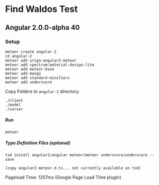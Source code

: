# Find Waldos Test

## Angular 2.0.0-alpha 40

### Setup 

    meteor create angular-2
    cd angular-2
    meteor add urigo:angular2-meteor
    meteor add spectrum:material-design-lite
    meteor add meteor-base
    meteor add mongo
    meteor add standard-minifiers
    meteor add underscore

Copy Folders to `angular-2` directory.

    ./client
    ./model
    ./server

##### Run

    meteor 
        
##### Type Definition Files (optional)
    
    tsd install angular2/angular meteor/meteor underscore/underscore --save
    
    [copy angular2-meteor.d.ts... not currently available on tsd]
    
Pageload Time: 1207ms (Google Page Load Time plugin)